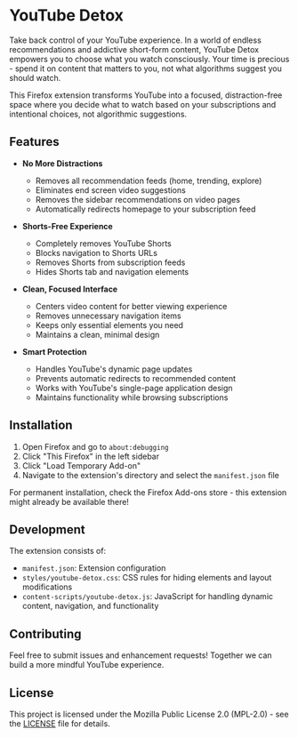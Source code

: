 # YouTube Detox

Take back control of your YouTube experience. In a world of endless recommendations and addictive short-form content, YouTube Detox empowers you to choose what you watch consciously. Your time is precious - spend it on content that matters to you, not what algorithms suggest you should watch.

This Firefox extension transforms YouTube into a focused, distraction-free space where you decide what to watch based on your subscriptions and intentional choices, not algorithmic suggestions.

## Features

- **No More Distractions**
  - Removes all recommendation feeds (home, trending, explore)
  - Eliminates end screen video suggestions
  - Removes the sidebar recommendations on video pages
  - Automatically redirects homepage to your subscription feed

- **Shorts-Free Experience**
  - Completely removes YouTube Shorts
  - Blocks navigation to Shorts URLs
  - Removes Shorts from subscription feeds
  - Hides Shorts tab and navigation elements

- **Clean, Focused Interface**
  - Centers video content for better viewing experience
  - Removes unnecessary navigation items
  - Keeps only essential elements you need
  - Maintains a clean, minimal design

- **Smart Protection**
  - Handles YouTube's dynamic page updates
  - Prevents automatic redirects to recommended content
  - Works with YouTube's single-page application design
  - Maintains functionality while browsing subscriptions

## Installation

1. Open Firefox and go to `about:debugging`
2. Click "This Firefox" in the left sidebar
3. Click "Load Temporary Add-on"
4. Navigate to the extension's directory and select the `manifest.json` file

For permanent installation, check the Firefox Add-ons store - this extension might already be available there!

## Development

The extension consists of:
- `manifest.json`: Extension configuration
- `styles/youtube-detox.css`: CSS rules for hiding elements and layout modifications
- `content-scripts/youtube-detox.js`: JavaScript for handling dynamic content, navigation, and functionality

## Contributing

Feel free to submit issues and enhancement requests! Together we can build a more mindful YouTube experience.

## License

This project is licensed under the Mozilla Public License 2.0 (MPL-2.0) - see the [LICENSE](LICENSE) file for details.